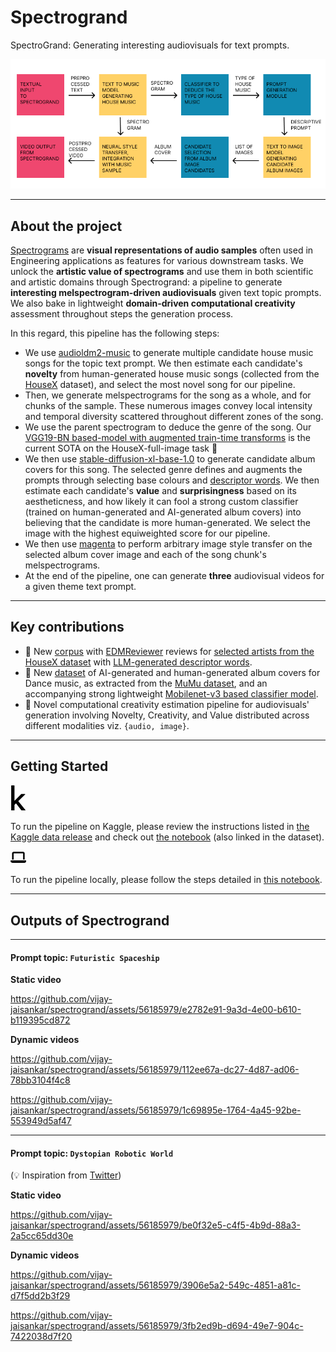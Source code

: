 # Spectrogrand
SpectroGrand: Generating interesting audiovisuals for text prompts.

![Architecture Diagram](./docs/static/Spectrogrand_Architecture_Diagram.png)

---

## About the project
[Spectrograms](https://en.wikipedia.org/wiki/Spectrogram#:~:text=A%20spectrogram%20is%20a%20visual,sonographs%2C%20voiceprints%2C%20or%20voicegrams.) are **visual representations of audio samples** often used in Engineering applications as features for various downstream tasks. We unlock the **artistic value of spectrograms** and use them in both scientific and artistic domains through Spectrogrand: a pipeline to generate **interesting melspectrogram-driven audiovisuals** given text topic prompts. We also bake in lightweight **domain-driven computational creativity** assessment throughout steps the generation process.  

In this regard, this pipeline has the following steps:
- We use [audioldm2-music](https://huggingface.co/cvssp/audioldm2-music) to generate multiple candidate house music songs for the topic text prompt. We then estimate each candidate's **novelty** from human-generated house music songs (collected from the [HouseX](https://github.com/Gariscat/HouseX) dataset), and select the most novel song for our pipeline.
- Then, we generate melspectrograms for the song as a whole, and for chunks of the sample. These numerous images convey local intensity and temporal diversity scattered throughout different zones of the song.
- We use the parent spectrogram to deduce the genre of the song. Our [VGG19-BN based-model with augmented train-time transforms](./research/models/genre_classification.py) is the current SOTA on the HouseX-full-image task 🥳
- We then use [stable-diffusion-xl-base-1.0](https://huggingface.co/stabilityai/stable-diffusion-xl-base-1.0) to generate candidate album covers for this song. The selected genre defines and augments the prompts through selecting base colours and [descriptor words](./public/housex-processing/corpus). We then estimate each candidate's **value** and **surprisingness** based on its aestheticness, and how likely it can fool a strong custom classifier (trained on human-generated and AI-generated album covers) into believing that the candidate is more human-generated. We select the image with the highest equiweighted score for our pipeline.
- We then use [magenta](https://tfhub.dev/google/magenta/arbitrary-image-stylization-v1-256/2) to perform arbitrary image style transfer on the selected album cover image and each of the song chunk's melspectrograms.
- At the end of the pipeline, one can generate **three** audiovisual videos for a given theme text prompt.

---

## Key contributions
- 📄 New [corpus](./public/housex-processing/corpus/) with [EDMReviewer](https://edmreviewer.com/) reviews for [selected artists from the HouseX dataset](./public/housex-processing/selected_artists.txt) with [LLM-generated descriptor words](./public/housex-processing/llm-outputs/).
- 📄 New [dataset](./public/mumu-processing/album-source-classification/) of AI-generated and human-generated album covers for Dance music, as extracted from the [MuMu dataset](./public/mumu-processing/image-splits/), and an accompanying strong lightweight [Mobilenet-v3 based classifier model](./research/models/surprise_estimation.py).
- 📌 Novel computational creativity estimation pipeline for audiovisuals' generation involving Novelty, Creativity, and Value distributed across different modalities viz. `{audio, image}`.

---

## Getting Started
<svg xmlns="http://www.w3.org/2000/svg" viewBox="0 0 320 512" width=5% height=5%><!--!Font Awesome Free 6.5.1 by @fontawesome - https://fontawesome.com License - https://fontawesome.com/license/free Copyright 2024 Fonticons, Inc.--><path d="M304.2 501.5L158.4 320.3 298.2 185c2.6-2.7 1.7-10.5-5.3-10.5h-69.2c-3.5 0-7 1.8-10.5 5.3L80.9 313.5V7.5q0-7.5-7.5-7.5H21.5Q14 0 14 7.5v497q0 7.5 7.5 7.5h51.9q7.5 0 7.5-7.5v-109l30.8-29.3 110.5 140.6c3 3.5 6.5 5.3 10.5 5.3h66.9q5.3 0 6-3z"/></svg>

To run the pipeline on Kaggle, please review the instructions listed in [the Kaggle data release](https://www.kaggle.com/datasets/vijayjaisankar/spectrogrand-public-release/) and check out [the notebook](https://www.kaggle.com/code/vijayjaisankar/spectrogrand-pipeline-official/) (also linked in the dataset). 

<svg xmlns="http://www.w3.org/2000/svg" viewBox="0 0 640 512" width=5% height=5%><!--!Font Awesome Free 6.5.1 by @fontawesome - https://fontawesome.com License - https://fontawesome.com/license/free Copyright 2024 Fonticons, Inc.--><path d="M128 32C92.7 32 64 60.7 64 96V352h64V96H512V352h64V96c0-35.3-28.7-64-64-64H128zM19.2 384C8.6 384 0 392.6 0 403.2C0 445.6 34.4 480 76.8 480H563.2c42.4 0 76.8-34.4 76.8-76.8c0-10.6-8.6-19.2-19.2-19.2H19.2z"/></svg>

To run the pipeline locally, please follow the steps detailed in [this notebook](./spectrogrand_pipeline.ipynb). 

---

## Outputs of Spectrogrand

---

####  Prompt topic: `Futuristic Spaceship`

**Static video**

https://github.com/vijay-jaisankar/spectrogrand/assets/56185979/e2782e91-9a3d-4e00-b610-b119395cd872

**Dynamic videos**

https://github.com/vijay-jaisankar/spectrogrand/assets/56185979/112ee67a-dc27-4d87-ad06-78bb3104f4c8

https://github.com/vijay-jaisankar/spectrogrand/assets/56185979/1c69895e-1764-4a45-92be-553949d5af47

---

####  Prompt topic: `Dystopian Robotic World`
(💡 Inspiration from [Twitter](https://twitter.com/punpeddler_/status/1766461639476588729))

**Static video**

https://github.com/vijay-jaisankar/spectrogrand/assets/56185979/be0f32e5-c4f5-4b9d-88a3-2a5cc65dd30e


**Dynamic videos**

https://github.com/vijay-jaisankar/spectrogrand/assets/56185979/3906e5a2-549c-4851-a81c-d7f5dd2b3f29

https://github.com/vijay-jaisankar/spectrogrand/assets/56185979/3fb2ed9b-d694-49e7-904c-7422038d7f20
